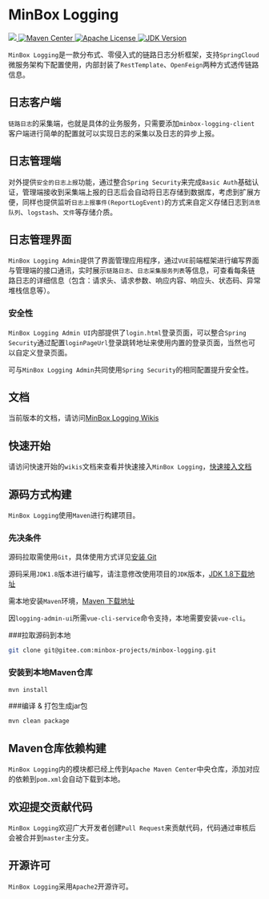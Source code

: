 # MinBox Logging

<p align="left">
   <a href="https://gitter.im/api-boot/minbox-logging?utm_source=badge&utm_medium=badge&utm_campaign=pr-badge">
     <img src="https://badges.gitter.im/api-boot/minbox-logging.svg" alt"Gitter">
  </a>
    <a href="https://search.maven.org/search?q=a:minbox-logging">
        <img src="https://img.shields.io/maven-central/v/org.minbox.framework/minbox-logging.svg?label=Maven%20Central" alt="Maven Center">
    </a>
    <a href="https://github.com/weibocom/motan/blob/master/LICENSE">
        <img src="https://img.shields.io/badge/License-Apache%202.0-green.svg" alt="Apache License">
    </a>
    <a href="#">
        <img src="https://img.shields.io/badge/JDK-1.8+-green.svg" alt="JDK Version">
  </a>
</p>

`MinBox Logging`是一款分布式、零侵入式的链路日志分析框架，支持`SpringCloud`微服务架构下配置使用，内部封装了`RestTemplate`、`OpenFeign`两种方式透传链路信息。

## 日志客户端

`链路日志`的采集端，也就是具体的业务服务，只需要添加`minbox-logging-client`客户端进行简单的配置就可以实现日志的采集以及日志的异步上报。

## 日志管理端

对外提供`安全的日志上报`功能，通过整合`Spring Security`来完成`Basic Auth`基础认证，管理端接收到采集端上报的日志后会自动将日志存储到数据库，考虑到扩展方便，同样也提供监听`日志上报事件(ReportLogEvent)`的方式来自定义存储日志到`消息队列`、`logstash`、`文件`等存储介质。

## 日志管理界面

`MinBox Logging Admin`提供了界面管理应用程序，通过`VUE`前端框架进行编写界面与管理端的接口通讯，实时展示`链路日志`、`日志采集服务列表`等信息，可查看每条链路日志的详细信息（包含：请求头、请求参数、响应内容、响应头、状态码、异常堆栈信息等）。

### 安全性

`MinBox Logging Admin UI`内部提供了`login.html`登录页面，可以整合`Spring Security`通过配置`loginPageUrl`登录跳转地址来使用内置的登录页面，当然也可以自定义登录页面。

可与`MinBox Logging Admin`共同使用`Spring Security`的相同配置提升安全性。

## 文档

当前版本的文档，请访问[MinBox Logging Wikis](https://gitee.com/minbox-projects/minbox-logging/wikis/Home)

## 快速开始

请访问快速开始的`wikis`文档来查看并快速接入`MinBox Logging`，[快速接入文档](https://gitee.com/minbox-projects/minbox-logging/wikis/quick-start)

## 源码方式构建

`MinBox Logging`使用`Maven`进行构建项目。

### 先决条件

源码拉取需使用`Git`，具体使用方式详见[安装 Git](https://help.github.com/en/articles/set-up-git)

源码采用`JDK1.8`版本进行编写，请注意修改使用项目的`JDK`版本，[JDK 1.8下载地址](https://www.oracle.com/technetwork/java/javase/downloads/index.html)

需本地安装`Maven`环境，[Maven 下载地址](https://maven.apache.org/download.cgi)

因`logging-admin-ui`所需`vue-cli-service`命令支持，本地需要安装`vue-cli`。

###拉取源码到本地

```sh
git clone git@gitee.com:minbox-projects/minbox-logging.git
```

### 安装到本地Maven仓库

```sh
mvn install
```

###编译 & 打包生成jar包 

```sh
mvn clean package
```

## Maven仓库依赖构建

`MinBox Logging`内的模块都已经上传到`Apache Maven Center`中央仓库，添加对应的依赖到`pom.xml`会自动下载到本地。

## 欢迎提交贡献代码

`MinBox Logging`欢迎广大开发者创建`Pull Request`来贡献代码，代码通过审核后会被合并到`master`主分支。

## 开源许可

`MinBox Logging`采用`Apache2`开源许可。